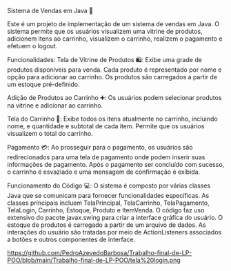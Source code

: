Sistema de Vendas em Java 🛒

Este é um projeto de implementação de um sistema de vendas em Java.
O sistema permite que os usuários visualizem uma vitrine de produtos, adicionem itens ao carrinho, visualizem o carrinho, realizem o pagamento e efetuem o logout.

Funcionalidades:
Tela de Vitrine de Produtos 🛍️:
Exibe uma grade de produtos disponíveis para venda.
Cada produto é representado por  nome e opção para adicionar ao carrinho.
Os produtos são carregados a partir de um estoque pré-definido.

Adição de Produtos ao Carrinho ➕:
Os usuários podem selecionar produtos na vitrine e adicionar ao carrinho.

Tela do Carrinho 🛒:
Exibe todos os itens atualmente no carrinho, incluindo nome, e quantidade e subtotal de cada item.
Permite que os usuários visualizem o total do carrinho.

Pagamento 💳:
Ao prosseguir para o pagamento, os usuários são redirecionados para uma tela de pagamento onde podem inserir suas informações de pagamento.
Após o pagamento ser concluído com sucesso, o carrinho é esvaziado e uma mensagem de confirmação é exibida.

Funcionamento do Código 💻:
O sistema é composto por várias classes Java que se comunicam para fornecer funcionalidades específicas.
As classes principais incluem TelaPrincipal, TelaCarrinho, TelaPagamento, TelaLogin, Carrinho, Estoque, Produto e ItemVenda.
O código faz uso extensivo do pacote javax.swing para criar a interface gráfica do usuário.
O estoque de produtos é carregado a partir de um arquivo de dados.
As interações do usuário são tratadas por meio de ActionListeners associados a botões e outros componentes de interface.

https://github.com/PedroAzevedoBarbosa/Trabalho-final-de-LP-POO/blob/main/Trabalho-final-de-LP-POO/tela%20login.png
